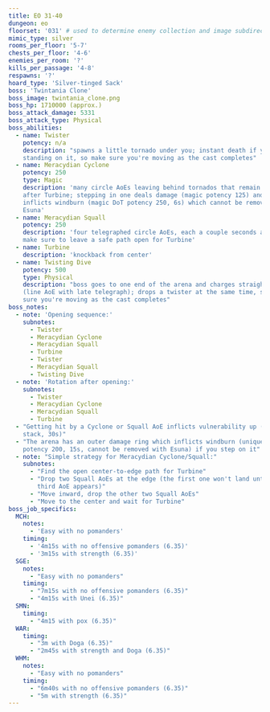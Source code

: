 ```yaml
---
title: EO 31-40
dungeon: eo
floorset: '031' # used to determine enemy collection and image subdirectory
mimic_type: silver
rooms_per_floor: '5-7'
chests_per_floor: '4-6'
enemies_per_room: '?'
kills_per_passage: '4-8'
respawns: '?'
hoard_type: 'Silver-tinged Sack'
boss: 'Twintania Clone'
boss_image: twintania_clone.png
boss_hp: 1710000 (approx.)
boss_attack_damage: 5331
boss_attack_type: Physical
boss_abilities:
  - name: Twister
    potency: n/a
    description: "spawns a little tornado under you; instant death if you are
    standing on it, so make sure you're moving as the cast completes"
  - name: Meracydian Cyclone
    potency: 250
    type: Magic
    description: 'many circle AoEs leaving behind tornados that remain until
    after Turbine; stepping in one deals damage (magic potency 125) and
    inflicts windburn (magic DoT potency 250, 6s) which cannot be removed with
    Esuna'
  - name: Meracydian Squall
    potency: 250
    description: 'four telegraphed circle AoEs, each a couple seconds apart;
    make sure to leave a safe path open for Turbine'
  - name: Turbine
    description: 'knockback from center'
  - name: Twisting Dive
    potency: 500
    type: Physical
    description: "boss goes to one end of the arena and charges straight across
    (line AoE with late telegraph); drops a twister at the same time, so make
    sure you're moving as the cast completes"
boss_notes:
  - note: 'Opening sequence:'
    subnotes:
      - Twister
      - Meracydian Cyclone
      - Meracydian Squall
      - Turbine
      - Twister
      - Meracydian Squall
      - Twisting Dive
  - note: 'Rotation after opening:'
    subnotes:
      - Twister
      - Meracydian Cyclone
      - Meracydian Squall
      - Turbine
  - "Getting hit by a Cyclone or Squall AoE inflicts vulnerability up (10% per
    stack, 30s)"
  - "The arena has an outer damage ring which inflicts windburn (unique DoT
    potency 200, 15s, cannot be removed with Esuna) if you step on it"
  - note: "Simple strategy for Meracydian Cyclone/Squall:"
    subnotes:
      - "Find the open center-to-edge path for Turbine"
      - "Drop two Squall AoEs at the edge (the first one won't land until the
        third AoE appears)"
      - "Move inward, drop the other two Squall AoEs"
      - "Move to the center and wait for Turbine"
boss_job_specifics:
  MCH:
    notes:
      - 'Easy with no pomanders'
    timing:
      - '4m15s with no offensive pomanders (6.35)'
      - '3m15s with strength (6.35)'
  SGE:
    notes:
      - "Easy with no pomanders"
    timing:
      - "7m15s with no offensive pomanders (6.35)"
      - "4m15s with Unei (6.35)"
  SMN:
    timing:
      - "4m15 with pox (6.35)"
  WAR:
    timing:
      - "3m with Doga (6.35)"
      - "2m45s with strength and Doga (6.35)"
  WHM:
    notes:
      - "Easy with no pomanders"
    timing:
      - "6m40s with no offensive pomanders (6.35)"
      - "5m with strength (6.35)"
---
```

